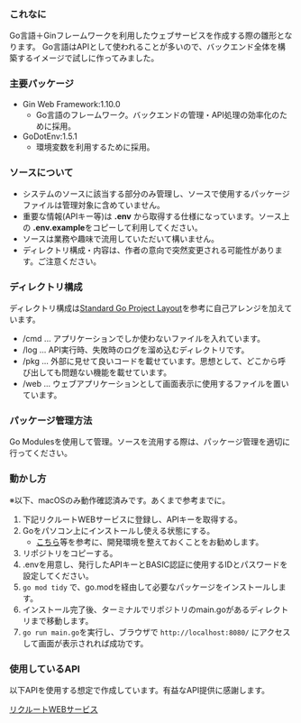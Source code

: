 ### これなに

Go言語＋Ginフレームワークを利用したウェブサービスを作成する際の雛形となります。
Go言語はAPIとして使われることが多いので、バックエンド全体を構築するイメージで試しに作ってみました。

### 主要パッケージ
- Gin Web Framework:1.10.0
    - Go言語のフレームワーク。バックエンドの管理・API処理の効率化のために採用。
- GoDotEnv:1.5.1
    - 環境変数を利用するために採用。

### ソースについて
- システムのソースに該当する部分のみ管理し、ソースで使用するパッケージファイルは管理対象に含めていません。
- 重要な情報(APIキー等)は **.env** から取得する仕様になっています。ソース上の **.env.example**をコピーして利用してください。
- ソースは業務や趣味で流用していただいて構いません。
- ディレクトリ構成・内容は、作者の意向で突然変更される可能性があります。ご注意ください。

### ディレクトリ構成
ディレクトリ構成は[Standard Go Project Layout](https://github.com/golang-standards/project-layout/blob/master/README_ja.md)を参考に自己アレンジを加えています。

- /cmd ... アプリケーションでしか使わないファイルを入れています。
- /log ... API実行時、失敗時のログを溜め込むディレクトリです。
- /pkg ... 外部に見せて良いコードを載せています。思想として、どこから呼び出しても問題ない機能を載せています。
- /web ... ウェブアプリケーションとして画面表示に使用するファイルを置いています。

### パッケージ管理方法
Go Modulesを使用して管理。ソースを流用する際は、パッケージ管理を適切に行ってください。

### 動かし方

※以下、macOSのみ動作確認済みです。あくまで参考までに。

1. 下記リクルートWEBサービスに登録し、APIキーを取得する。
1. Goをパソコン上にインストールし使える状態にする。
    - [こちら](https://qiita.com/melty_go/items/c977ba594efcffc8b567)等を参考に、開発環境を整えておくことをお勧めします。
2. リポジトリをコピーする。
3. .envを用意し、発行したAPIキーとBASIC認証に使用するIDとパスワードを設定してください。
4. `go mod tidy` で、go.modを経由して必要なパッケージをインストールします。
5. インストール完了後、ターミナルでリポジトリのmain.goがあるディレクトリまで移動します。
6. `go run main.go`を実行し、ブラウザで `http://localhost:8080/` にアクセスして画面が表示されれば成功です。


### 使用しているAPI

以下APIを使用する想定で作成しています。有益なAPI提供に感謝します。

[リクルートWEBサービス](https://webservice.recruit.co.jp/index.html)
